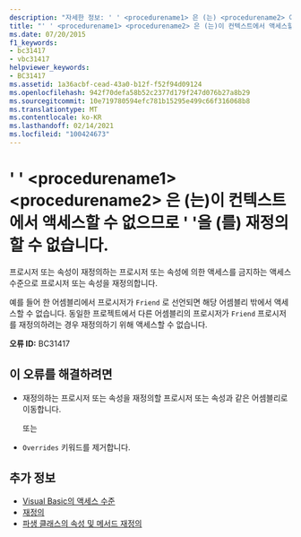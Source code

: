 ```yaml
---
description: "자세한 정보: ' ' <procedurename1> 은 (는) <procedurename2> 이 컨텍스트에서 액세스할 수 없으므로 ' '을 (를) 재정의할 수 없습니다."
title: "' ' <procedurename1> <procedurename2> 은 (는)이 컨텍스트에서 액세스할 수 없으므로 ' '을 (를) 재정의할 수 없습니다."
ms.date: 07/20/2015
f1_keywords:
- bc31417
- vbc31417
helpviewer_keywords:
- BC31417
ms.assetid: 1a36acbf-cead-43a0-b12f-f52f94d09124
ms.openlocfilehash: 942f70defa58b52c2377d179f247d076b27a8b29
ms.sourcegitcommit: 10e719780594efc781b15295e499c66f316068b8
ms.translationtype: MT
ms.contentlocale: ko-KR
ms.lasthandoff: 02/14/2021
ms.locfileid: "100424673"
---
```

# <a name="procedurename1-cannot-override-procedurename2-because-it-is-not-accessible-in-this-context"></a>' ' \<procedurename1> \<procedurename2> 은 (는)이 컨텍스트에서 액세스할 수 없으므로 ' '을 (를) 재정의할 수 없습니다.

프로시저 또는 속성이 재정의하는 프로시저 또는 속성에 의한 액세스를 금지하는 액세스 수준으로 프로시저 또는 속성을 재정의합니다.  
  
 예를 들어 한 어셈블리에서 프로시저가 `Friend` 로 선언되면 해당 어셈블리 밖에서 액세스할 수 없습니다. 동일한 프로젝트에서 다른 어셈블리의 프로시저가 `Friend` 프로시저를 재정의하려는 경우 재정의하기 위해 액세스할 수 없습니다.  
  
 **오류 ID:** BC31417  
  
## <a name="to-correct-this-error"></a>이 오류를 해결하려면  
  
- 재정의하는 프로시저 또는 속성을 재정의할 프로시저 또는 속성과 같은 어셈블리로 이동합니다.  
  
     또는  
  
- `Overrides` 키워드를 제거합니다.  
  
## <a name="see-also"></a>추가 정보

- [Visual Basic의 액세스 수준](../programming-guide/language-features/declared-elements/access-levels.md)
- [재정의](../language-reference/modifiers/overrides.md)
- [파생 클래스의 속성 및 메서드 재정의](../programming-guide/language-features/objects-and-classes/inheritance-basics.md#overriding-properties-and-methods-in-derived-classes)
